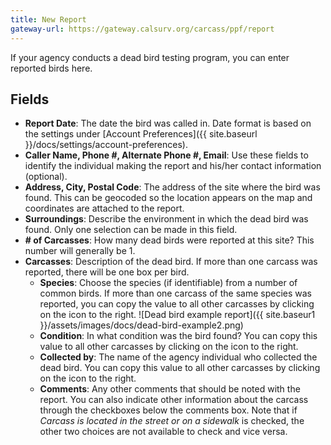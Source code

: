 ```yaml
---
title: New Report
gateway-url: https://gateway.calsurv.org/carcass/ppf/report
---
```

If your agency conducts a dead bird testing program, you can enter reported birds here.

## Fields

* **Report Date**: The date the bird was called in. Date format is based on the settings under [Account Preferences]({{ site.baseurl }}/docs/settings/account-preferences).
* **Caller Name, Phone #, Alternate Phone #, Email**: Use these fields to identify the individual making the report and his/her contact information (optional).
* **Address, City, Postal Code**: The address of the site where the bird was found. This can be geocoded so the location appears on the map and coordinates are attached to the report.
* **Surroundings**: Describe the environment in which the dead bird was found. Only one selection can be made in this field.
* **# of Carcasses**: How many dead birds were reported at this site? This number will generally be 1.
* **Carcasses**: Description of the dead bird. If more than one carcass was reported, there will be one box per bird.
  * **Species**: Choose the species (if identifiable) from a number of common birds. If more than one carcass of the same species was reported, you can copy the value to all other carcasses by clicking on the icon to the right.
  ![Dead bird example report]({{ site.baseur1 }}/assets/images/docs/dead-bird-example2.png)
  * **Condition**: In what condition was the bird found? You can copy this value to all other carcasses by clicking on the icon to the right.
  * **Collected by**: The name of the agency individual who collected the dead bird. You can copy this value to all other carcasses by clicking on the icon to the right.
  * **Comments**: Any other comments that should be noted with the report. You can also indicate other information about the carcass through the checkboxes below the comments box. Note that if *Carcass is located in the street or on a sidewalk* is checked, the other two choices are not available to check and vice versa.
